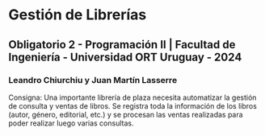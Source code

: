 # Gestión de Librerías
## Obligatorio 2 - Programación II | Facultad de Ingeniería - Universidad ORT Uruguay - 2024
### Leandro Chiurchiu y Juan Martín Lasserre

Consigna: Una importante librería de plaza necesita automatizar la gestión de consulta y ventas de libros. Se registra toda la información de los libros (autor, género, editorial, etc.) y se procesan las ventas realizadas para poder realizar luego varias consultas.

